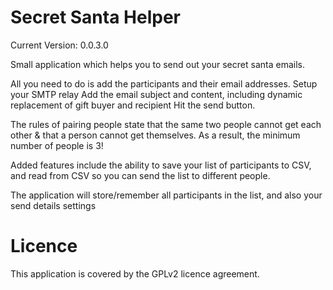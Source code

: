 Secret Santa Helper
=================

Current Version: 0.0.3.0

Small application which helps you to send out your secret santa emails.

All you need to do is add the participants and their email addresses.
Setup your SMTP relay
Add the email subject and content, including dynamic replacement of gift buyer and recipient
Hit the send button.

The rules of pairing people state that the same two people cannot get each other & that a person cannot get themselves.
As a result, the minimum number of people is 3!

Added features include the ability to save your list of participants to CSV, and read from CSV so you can send the list to different people.

The application will store/remember all participants in the list, and also your send details settings

Licence
=================

This application is covered by the GPLv2 licence agreement.
